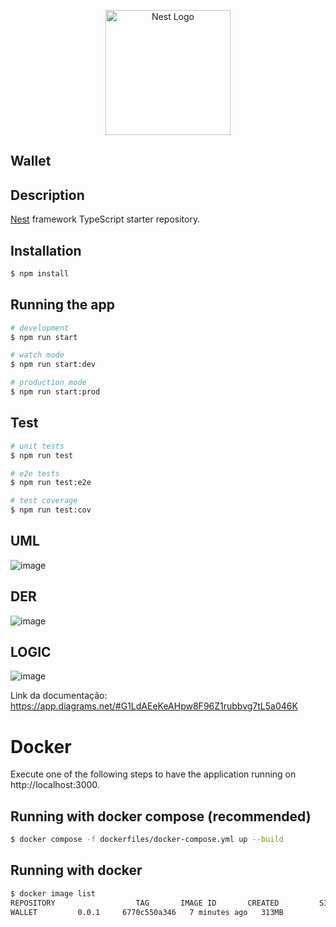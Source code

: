 <p align="center">
  <a href="http://nestjs.com/" target="blank"><img src="https://nestjs.com/img/logo-small.svg" width="200" alt="Nest Logo" /></a>
</p>

## Wallet
## Description

[Nest](https://github.com/nestjs/nest) framework TypeScript starter repository.

## Installation

```bash
$ npm install
```

## Running the app

```bash
# development
$ npm run start

# watch mode
$ npm run start:dev

# production mode
$ npm run start:prod
```

## Test

```bash
# unit tests
$ npm run test

# e2e tests
$ npm run test:e2e

# test coverage
$ npm run test:cov
```
## UML
![image](https://user-images.githubusercontent.com/30913247/230661192-3f1a0a49-2c25-4cfc-a0a2-534ae440fd33.png)

## DER
![image](https://user-images.githubusercontent.com/30913247/230661474-096fd76a-7b12-426f-ba32-79f9fe6106a6.png)

## LOGIC
![image](https://user-images.githubusercontent.com/30913247/229671390-6ee5295a-adba-4fd2-94e9-10d74f88ed2b.png)

Link da documentação: https://app.diagrams.net/#G1LdAEeKeAHpw8F96Z1rubbvg7tL5a046K

# Docker

Execute one of the following steps to have the application running on http://localhost:3000.

## Running with docker compose (recommended)

```sh
$ docker compose -f dockerfiles/docker-compose.yml up --build
```

## Running with docker



```sh
$ docker image list
REPOSITORY                  TAG       IMAGE ID       CREATED         SIZE
WALLET         0.0.1     6770c550a346   7 minutes ago   313MB
```

